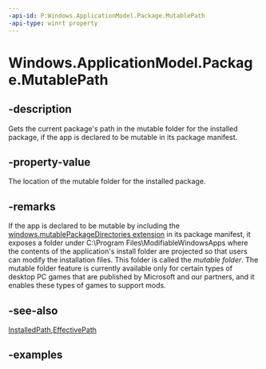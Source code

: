```yaml
---
-api-id: P:Windows.ApplicationModel.Package.MutablePath
-api-type: winrt property
---
```


<!-- Property syntax.
public string MutablePath { get; }
-->

# Windows.ApplicationModel.Package.MutablePath

## -description

Gets the current package's path in the mutable folder for the installed package, if the app is declared to be mutable in its package manifest.

## -property-value

The location of the mutable folder for the installed package.

## -remarks

If the app is declared to be mutable by including the [windows.mutablePackageDirectories extension](/uwp/schemas/appxpackage/uapmanifestschema/element-desktop6-package-extension) in its package manifest, it exposes a folder under C:\Program Files\ModifiableWindowsApps where the contents of the application's install folder are projected so that users can modify the installation files. This folder is called the *mutable folder*. The mutable folder feature is currently available only for certain types of desktop PC games that are published by Microsoft and our partners, and it enables these types of games to support mods.

## -see-also

[InstalledPath](package_installedpath.md),[EffectivePath](package_effectivepath.md)

## -examples

